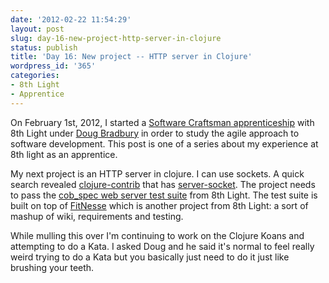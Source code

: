 ```yaml
---
date: '2012-02-22 11:54:29'
layout: post
slug: day-16-new-project-http-server-in-clojure
status: publish
title: 'Day 16: New project -- HTTP server in Clojure'
wordpress_id: '365'
categories:
- 8th Light
- Apprentice
---
```


On February 1st, 2012, I started a [Software Craftsman apprenticeship](http://www.8thlight.com/apprenticeship) with 8th Light under [Doug Bradbury](http://www.8thlight.com/our-team/doug-bradbury) in order to study the agile approach to software development. This post is one of a series about my experience at 8th light as an apprentice.


My next project is an HTTP server in clojure. I can use sockets. A quick search revealed [clojure-contrib](http://richhickey.github.com/clojure-contrib/index.html) that has [server-socket](http://richhickey.github.com/clojure-contrib/server-socket-api.html). The project needs to pass the [cob_spec web server test suite](https://github.com/8thlight/cob_spec) from 8th Light. The test suite is built on top of [FitNesse](http://fitnesse.org/) which is another project from 8th Light: a sort of mashup of wiki, requirements and testing.

While mulling this over I'm continuing to work on the Clojure Koans and attempting to do a Kata. I asked Doug and he said it's normal to feel really weird trying to do a Kata but you basically just need to do it just like brushing your teeth.

